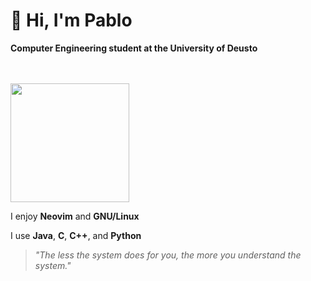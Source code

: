 <h1>👋 Hi, I'm Pablo</h1>

<p><strong>Computer Engineering student at the University of Deusto</strong></p><br><br>
<img src="https://github.com/pablo10diez2/pablo10diez2/blob/main/Izhikevich_-_Low_Resolution-ezgif.com-optimize.gif" width="190" />

<p>I enjoy <strong>Neovim</strong> and <strong>GNU/Linux</strong></p>
<p>I use <strong>Java</strong>, <strong>C</strong>, <strong>C++</strong>, and <strong>Python</strong></p>

<blockquote>
  <em>"The less the system does for you, the more you understand the system."</em>
</blockquote>
